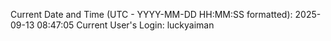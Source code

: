 Current Date and Time (UTC - YYYY-MM-DD HH:MM:SS formatted): 2025-09-13 08:47:05
Current User's Login: luckyaiman
